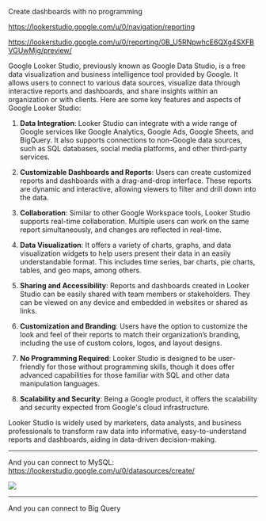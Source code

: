 
Create dashboards with no programming

https://lookerstudio.google.com/u/0/navigation/reporting

https://lookerstudio.google.com/u/0/reporting/0B_U5RNpwhcE6QXg4SXFBVGUwMjg/preview/


Google Looker Studio, previously known as Google Data Studio, is a free data visualization and business intelligence tool provided by Google. It allows users to connect to various data sources, visualize data through interactive reports and dashboards, and share insights within an organization or with clients. Here are some key features and aspects of Google Looker Studio:

1. **Data Integration**: Looker Studio can integrate with a wide range of Google services like Google Analytics, Google Ads, Google Sheets, and BigQuery. It also supports connections to non-Google data sources, such as SQL databases, social media platforms, and other third-party services.

2. **Customizable Dashboards and Reports**: Users can create customized reports and dashboards with a drag-and-drop interface. These reports are dynamic and interactive, allowing viewers to filter and drill down into the data.

3. **Collaboration**: Similar to other Google Workspace tools, Looker Studio supports real-time collaboration. Multiple users can work on the same report simultaneously, and changes are reflected in real-time.

4. **Data Visualization**: It offers a variety of charts, graphs, and data visualization widgets to help users present their data in an easily understandable format. This includes time series, bar charts, pie charts, tables, and geo maps, among others.

5. **Sharing and Accessibility**: Reports and dashboards created in Looker Studio can be easily shared with team members or stakeholders. They can be viewed on any device and embedded in websites or shared as links.

6. **Customization and Branding**: Users have the option to customize the look and feel of their reports to match their organization’s branding, including the use of custom colors, logos, and layout designs.

7. **No Programming Required**: Looker Studio is designed to be user-friendly for those without programming skills, though it does offer advanced capabilities for those familiar with SQL and other data manipulation languages.

8. **Scalability and Security**: Being a Google product, it offers the scalability and security expected from Google's cloud infrastructure.

Looker Studio is widely used by marketers, data analysts, and business professionals to transform raw data into informative, easy-to-understand reports and dashboards, aiding in data-driven decision-making.

---


And you can connect to MySQL:
https://lookerstudio.google.com/u/0/datasources/create/

![](TcbNL6u.png)


---


And you can connect to Big Query

